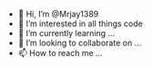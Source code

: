 - 👋 Hi, I’m @Mrjay1389
- 👀 I’m interested in all things code
- 🌱 I’m currently learning ...
- 💞️ I’m looking to collaborate on ...
- 📫 How to reach me ...

<!---
Mrjay1389/Mrjay1389 is a ✨ special ✨ repository because its `README.md` (this file) appears on your GitHub profile.
You can click the Preview link to take a look at your changes.
--->
